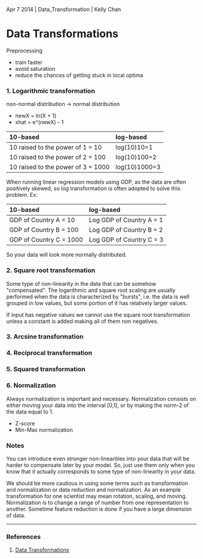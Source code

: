 Apr 7 2014 | Data_Transformation | Kelly Chan
# Data Transformations

Preprocessing
- train faster
- avoid saturation
- reduce the chances of getting stuck in local optima

### 1. Logarithmic transformation

non-normal distribution -> normal distribution
- newX = ln(X + 1)
- xhat = e^(newX) - 1

| 10-based                           | log-based     |
|:-----------------------------------|:--------------|
| 10 raised to the power of 1 = 10   | log(10)10=1   |
| 10 raised to the power of 2 = 100  | log(10)100=2  |
| 10 raised to the power of 3 = 1000 | log(10)1000=3 |


When running linear regression models using GDP, as the data are often positively skewed, so log transformation is often adopted to solve this problem. Ex:

| 10-based                | log-based                |
|:------------------------|:-------------------------|
| GDP of Country A = 10   | Log GDP of Country A = 1 |
| GDP of Country B = 100  | Log GDP of Country B = 2 |
| GDP of Country C = 1000 | Log GDP of Country C = 3 |

So your data will look more normally distributed.

### 2. Square root transformation

Some type of non-linearity in the data that can be somehow "compensated". The logarithmic and square root scaling are usually performed when the data is characterized by "bursts", i.e. the data is well grouped in low values, but some portion of it has relatively larger values. 

If input has negative values we cannot use the square root transformation unless a constant is added making all of them non negatives.

### 3. Arcsine transformation
### 4. Reciprocal transformation
### 5. Squared transformation
### 6. Normalization

Always normalization is important and necessary. Normalization consists on either moving your data into the interval [0,1], or by making the norm-2 of the data equal to 1. 

- Z-score 
- Min-Max normalization

### Notes

You can introduce even stronger non-linearities into your data that will be harder to compensate later by your model. So, just use them only when you know that it actually corresponds to some type of non-linearity in your data.

We should be more cautious in using some terms such as transformation and normalization or data reduction and normalization. As an example transformation for one scientist may mean rotation, scaling, and moving. Normalization is to change a range of number from one representation to another. Sometime feature reduction is done if you have a large dimension of data.

--- 
### References
1. [Data Transformations](http://www.anselm.edu/homepage/jpitocch/transform/transforms.html)
